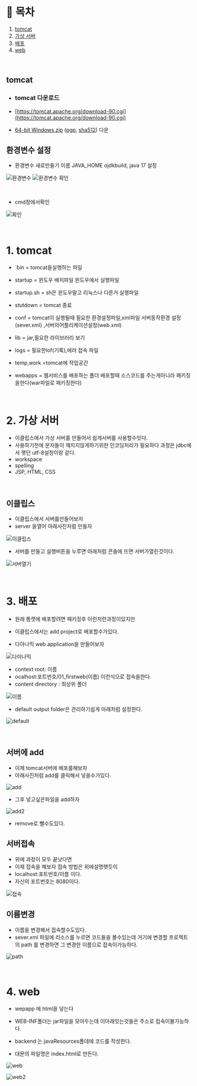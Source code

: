 # 🔖 목차
1. [tomcat](#1-tomcat)<br/>
2. [가상 서버](#2-가상-서버)<br/>
3. [배포](#3-배포)<br/>
4. [web](#4-web)<br/>

<br/>

## tomcat
- ### tomcat 다운로드

- [https://tomcat.apache.org/download-90.cgi](https://tomcat.apache.org/download-90.cgi)

- [64-bit Windows zip](https://dlcdn.apache.org/tomcat/tomcat-9/v9.0.75/bin/apache-tomcat-9.0.75-windows-x64.zip) ([pgp](https://downloads.apache.org/tomcat/tomcat-9/v9.0.75/bin/apache-tomcat-9.0.75-windows-x64.zip.asc), [sha512](https://downloads.apache.org/tomcat/tomcat-9/v9.0.75/bin/apache-tomcat-9.0.75-windows-x64.zip.sha512)) 다운

## 환경변수 설정


-  환경변수   새로만들기 이름 JAVA_HOME ojdkbuild, java 17 설정

![환경변수](https://user-images.githubusercontent.com/126074577/239743296-ef12121d-a033-4f31-9598-aeb404f8f882.png)
![환경변수 확인](https://user-images.githubusercontent.com/126074577/239743314-3b437b18-3a35-40c8-8452-89d51c4b0be1.png)

<br/>

- cmd창에서확인

![확인](https://user-images.githubusercontent.com/126074577/239743311-e5ef4bef-10c2-4147-a357-50fb828b3650.png)






<br/>

# 1. tomcat
- `bin = tomcat을실행하는 파일
- startup = 윈도우 배치파일 윈도우에서 실행파일
- startup.sh = sh은 윈도우말고 리눅스나 다른거 실행파일
- stutdown = tomcat 종료


- conf = tomcat이 실행될때 필요한 환경설정파일,xml파일 서버동작환경 설정(sever.xml) ,서버의어플리케이션설정(web.xml)

- lib = jar,필요한 라이브러리 보기

- logs = 필요한lof(기록),에러 접속 파일

- temp,work =tomcat에 작업공간

- webapps = 웹서비스를 배포하는 폴더 배포할때 소스코드를 주는게아니라 패키징을한다(war파일로 패키징한다)


<br/>


# 2. 가상 서버
- 이클립스에서 가상 서버를 만들어서 쉽게서버를 사용할수잇다.
- 사용하기전에 문자들이 깨지지않게하기위한 인코딩처리가 필요하다 과정은 jdbc에서 햇던 utf-8설정이랑 같다.
- workspace
- spelling
- JSP, HTML, CSS

<br/>

## 이클립스

- 이클립스에서 서버를만들어보자
- server 을열어 아래사진처럼 만들자

![이클립스](https://user-images.githubusercontent.com/126074577/239743559-2f67de23-074c-41b9-a6da-3b66965ee77c.png)

- 서버를 만들고 실행버튼을 누루면 아래처럼 콘솔에 뜨면 서버가열린것이다.

![서버열기](https://user-images.githubusercontent.com/126074577/239743563-bf57fb18-4bdc-40ed-adb8-efe4c66e5528.png)

<br/>

# 3. 배포
- 원래 톰캣에 배포할려면 패키징후 이런저런과정이있지만
- 이클립스에서는 add project로 배포할수가있다.



- 다아나믹 web application을 만들어보자

![다이나믹](https://user-images.githubusercontent.com/126074577/239743769-5cf8867d-67f8-4206-b17f-82f3f108688d.png)

- context root: 이름
- ocalhost:포트번호/01_firstweb(이름) 이런식으로 접속을한다.
- content directory : 최상위 폴더

![이름](https://user-images.githubusercontent.com/126074577/239743808-dae28814-5469-4fb5-8eb7-7833df89bc66.png)

- default output folder은 관리하기쉽게 아래처럼 설정한다.

![default](https://user-images.githubusercontent.com/126074577/239743802-72e9ee50-86ee-4fae-ad9a-96a0dc0a30b5.png)

<br/>

## 서버에 add

- 이제 tomcat서버에 배포를해보자
- 아래사진처럼 add를 클릭해서 넣을수가있다.

![add](https://user-images.githubusercontent.com/126074577/239743953-b75352ff-d0a0-4cbd-af06-9221143e0975.png)

- 그후 넣고싶은파일을 add하자

![add2](https://user-images.githubusercontent.com/126074577/239743951-4d62a72c-7e33-47de-a05b-85002b4c6fd0.png)

- remove로 뺄수도있다.

## 서버접속

- 위에 과정이 모두 끝낫다면
- 이제 접속을 해보자 접속 방법은 위에설명햇듯이
- localhost:포트번호/이름 이다.
- 자신의 포트번호는 8080이다.

![접속](https://user-images.githubusercontent.com/126074577/239743949-a06e940f-7ea5-4081-9442-5d4632b267f2.png)

## 이름변경
- 이름을 변경해서 접속할수도있다.
- sever.xml 파일에 리소스를 누르면 코드들을 볼수있는데 거기에 변경할 프로젝트의 path 를 변경하면 그 변경한 이름으로 접속이가능하다.

![path](https://user-images.githubusercontent.com/126074577/239744075-9c9e4dad-a7e1-4f24-aca5-5ab42736a1b1.png)

<br/>


# 4. web
- wepapp 에 html을 넣는다
- WEB-INF폴더는 jar파일을 모아두는데 이아래잇는것들은 주소로 접속이불가능하다.
- backend 는 javaResources폴데에 코드를 작성한다.

- 대문의 파일명은 index.html로 만든다.

![web](https://user-images.githubusercontent.com/126074577/239744469-07d7791f-b47a-4fff-9bc2-8f4c9647eb1a.png)

![web2](https://user-images.githubusercontent.com/126074577/239744279-b346af91-7469-485e-84a1-840815ab9d0b.png)

<br/>






    




